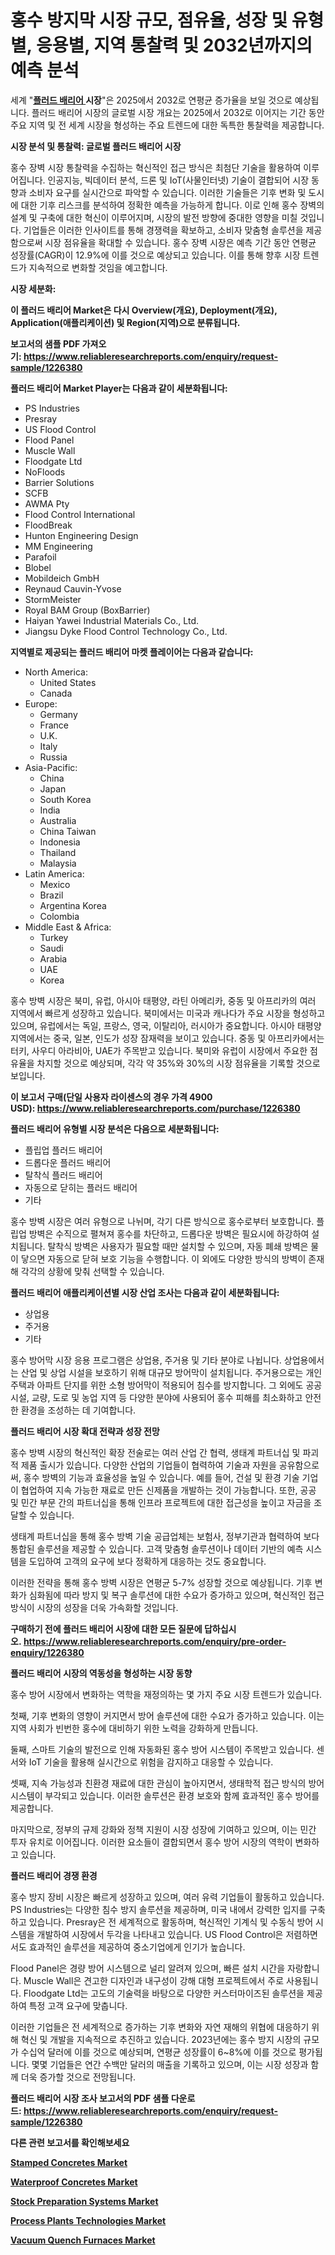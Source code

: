 <p><h1>홍수 방지막 시장 규모, 점유율, 성장 및 유형별, 응용별, 지역 통찰력 및 2032년까지의 예측 분석</h1></p><p>세계 "<strong><a href="https://www.reliableresearchreports.com/flood-barrier-r1226380?utm_campaign=106&utm_medium=8&utm_source=Github&utm_content=ia&utm_term=08032025&utm_id=flood-barrier">플러드 배리어&nbsp;</a></strong><strong>시장</strong>"은 2025에서 2032로 연평균 증가율을 보일 것으로 예상됩니다. 플러드 배리어 시장의 글로벌 시장 개요는 2025에서 2032로 이어지는 기간 동안 주요 지역 및 전 세계 시장을 형성하는 주요 트렌드에 대한 독특한 통찰력을 제공합니다.</p>
<p><strong>시장 분석 및 통찰력: 글로벌 플러드 배리어 시장</strong></p>
<p><p>홍수 장벽 시장 통찰력을 수집하는 혁신적인 접근 방식은 최첨단 기술을 활용하여 이루어집니다. 인공지능, 빅데이터 분석, 드론 및 IoT(사물인터넷) 기술이 결합되어 시장 동향과 소비자 요구를 실시간으로 파악할 수 있습니다. 이러한 기술들은 기후 변화 및 도시에 대한 기후 리스크를 분석하여 정확한 예측을 가능하게 합니다. 이로 인해 홍수 장벽의 설계 및 구축에 대한 혁신이 이루어지며, 시장의 발전 방향에 중대한 영향을 미칠 것입니다. 기업들은 이러한 인사이트를 통해 경쟁력을 확보하고, 소비자 맞춤형 솔루션을 제공함으로써 시장 점유율을 확대할 수 있습니다. 홍수 장벽 시장은 예측 기간 동안 연평균 성장률(CAGR)이 12.9%에 이를 것으로 예상되고 있습니다. 이를 통해 향후 시장 트렌드가 지속적으로 변화할 것임을 예고합니다.</p><a href="%7CAUTHORITHY_DOMAIN_URL%7C?utm_campaign=106&utm_medium=8&utm_source=Github&utm_content=ia&utm_term=08032025&utm_id=flood-barrier"></a></p>
<p><strong>시장 세분화:</strong></p>
<p><strong>이 플러드 배리어 Market은 다시 Overview(개요), Deployment(개요), Application(애플리케이션) 및 Region(지역)으로 분류됩니다.</strong></p>
<p><strong>보고서의 샘플 PDF 가져오기:&nbsp;<a href="https://www.reliableresearchreports.com/enquiry/request-sample/1226380?utm_campaign=106&utm_medium=8&utm_source=Github&utm_content=ia&utm_term=08032025&utm_id=flood-barrier">https://www.reliableresearchreports.com/enquiry/request-sample/1226380</a></strong><strong></strong></p>
<p><strong>플러드 배리어 Market Player는 다음과 같이 세분화됩니다:</strong></p>
<p><ul><li>PS Industries</li><li>Presray</li><li>US Flood Control</li><li>Flood Panel</li><li>Muscle Wall</li><li>Floodgate Ltd</li><li>NoFloods</li><li>Barrier Solutions</li><li>SCFB</li><li>AWMA Pty</li><li>Flood Control International</li><li>FloodBreak</li><li>Hunton Engineering Design</li><li>MM Engineering</li><li>Parafoil</li><li>Blobel</li><li>Mobildeich GmbH</li><li>Reynaud Cauvin-Yvose</li><li>StormMeister</li><li>Royal BAM Group (BoxBarrier)</li><li>Haiyan Yawei Industrial Materials Co., Ltd.</li><li>Jiangsu Dyke Flood Control Technology Co., Ltd.</li></ul></p>
<p><strong>지역별로 제공되는 플러드 배리어 마켓 플레이어는 다음과 같습니다:</strong></p>
<p><ul>
    <li>
        North America:
        <ul>
            <li>United States</li>
            <li>Canada</li>
        </ul>
    </li>
    <li>
        Europe:
        <ul>
            <li>Germany</li>
            <li>France</li>
            <li>U.K.</li>
            <li>Italy</li>
            <li>Russia</li>
        </ul>
    </li>
    <li>
        Asia-Pacific:
        <ul>
            <li>China</li>
            <li>Japan</li>
            <li>South Korea</li>
            <li>India</li>
            <li>Australia</li>
            <li>China Taiwan</li>
            <li>Indonesia</li>
            <li>Thailand</li>
            <li>Malaysia</li>
        </ul>
    </li>
    <li>
        Latin America:
        <ul>
            <li>Mexico</li>
            <li>Brazil</li>
            <li>Argentina Korea</li>
            <li>Colombia</li>
        </ul>
    </li>
    <li>
        Middle East & Africa:
        <ul>
            <li>Turkey</li>
            <li>Saudi</li>
            <li>Arabia</li>
            <li>UAE</li>
            <li>Korea</li>
        </ul>
    </li>
    </ul></p>
<p><p>홍수 방벽 시장은 북미, 유럽, 아시아 태평양, 라틴 아메리카, 중동 및 아프리카의 여러 지역에서 빠르게 성장하고 있습니다. 북미에서는 미국과 캐나다가 주요 시장을 형성하고 있으며, 유럽에서는 독일, 프랑스, 영국, 이탈리아, 러시아가 중요합니다. 아시아 태평양 지역에서는 중국, 일본, 인도가 성장 잠재력을 보이고 있습니다. 중동 및 아프리카에서는 터키, 사우디 아라비아, UAE가 주목받고 있습니다. 북미와 유럽이 시장에서 주요한 점유율을 차지할 것으로 예상되며, 각각 약 35%와 30%의 시장 점유율을 기록할 것으로 보입니다.</p></p>
<p><strong>이 보고서 구매(단일 사용자 라이센스의 경우 가격 4900 USD):&nbsp;<a href="https://www.reliableresearchreports.com/purchase/1226380?utm_campaign=106&utm_medium=8&utm_source=Github&utm_content=ia&utm_term=08032025&utm_id=flood-barrier">https://www.reliableresearchreports.com/purchase/1226380</a></strong></p>
<p><strong>플러드 배리어 유형별 시장 분석은 다음으로 세분화됩니다:</strong></p>
<p><ul><li>플립업 플러드 배리어</li><li>드롭다운 플러드 배리어</li><li>탈착식 플러드 배리어</li><li>자동으로 닫히는 플러드 배리어</li><li>기타</li></ul></p>
<p><p>홍수 방벽 시장은 여러 유형으로 나뉘며, 각기 다른 방식으로 홍수로부터 보호합니다. 플립업 방벽은 수직으로 펼쳐져 홍수를 차단하고, 드롭다운 방벽은 필요시에 하강하여 설치됩니다. 탈착식 방벽은 사용자가 필요할 때만 설치할 수 있으며, 자동 폐쇄 방벽은 물이 닿으면 자동으로 닫혀 보호 기능을 수행합니다. 이 외에도 다양한 방식의 방벽이 존재해 각각의 상황에 맞춰 선택할 수 있습니다.</p></p>
<p><strong>플러드 배리어 애플리케이션별 시장 산업 조사는 다음과 같이 세분화됩니다:</strong></p>
<p><ul><li>상업용</li><li>주거용</li><li>기타</li></ul></p>
<p><p>홍수 방어막 시장 응용 프로그램은 상업용, 주거용 및 기타 분야로 나뉩니다. 상업용에서는 산업 및 상업 시설을 보호하기 위해 대규모 방어막이 설치됩니다. 주거용으로는 개인 주택과 아파트 단지를 위한 소형 방어막이 적용되어 침수를 방지합니다. 그 외에도 공공 시설, 교량, 도로 및 농업 지역 등 다양한 분야에 사용되어 홍수 피해를 최소화하고 안전한 환경을 조성하는 데 기여합니다.</p></p>
<p><strong>플러드 배리어 시장 확대 전략과 성장 전망</strong></p>
<p><p>홍수 방벽 시장의 혁신적인 확장 전술로는 여러 산업 간 협력, 생태계 파트너십 및 파괴적 제품 출시가 있습니다. 다양한 산업의 기업들이 협력하여 기술과 자원을 공유함으로써, 홍수 방벽의 기능과 효율성을 높일 수 있습니다. 예를 들어, 건설 및 환경 기술 기업이 협업하여 지속 가능한 재료로 만든 신제품을 개발하는 것이 가능합니다. 또한, 공공 및 민간 부문 간의 파트너십을 통해 인프라 프로젝트에 대한 접근성을 높이고 자금을 조달할 수 있습니다.</p><p>생태계 파트너십을 통해 홍수 방벽 기술 공급업체는 보험사, 정부기관과 협력하여 보다 통합된 솔루션을 제공할 수 있습니다. 고객 맞춤형 솔루션이나 데이터 기반의 예측 시스템을 도입하여 고객의 요구에 보다 정확하게 대응하는 것도 중요합니다.</p><p>이러한 전략을 통해 홍수 방벽 시장은 연평균 5-7% 성장할 것으로 예상됩니다. 기후 변화가 심화됨에 따라 방지 및 복구 솔루션에 대한 수요가 증가하고 있으며, 혁신적인 접근 방식이 시장의 성장을 더욱 가속화할 것입니다.</p></p>
<p><strong>구매하기 전에 플러드 배리어 시장에 대한 모든 질문에 답하십시오.&nbsp;<a href="https://www.reliableresearchreports.com/enquiry/pre-order-enquiry/1226380?utm_campaign=106&utm_medium=8&utm_source=Github&utm_content=ia&utm_term=08032025&utm_id=flood-barrier">https://www.reliableresearchreports.com/enquiry/pre-order-enquiry/1226380</a></strong><strong></strong></p>
<p><strong>플러드 배리어 시장의 역동성을 형성하는 시장 동향</strong></p>
<p><p>홍수 방어 시장에서 변화하는 역학을 재정의하는 몇 가지 주요 시장 트렌드가 있습니다.</p><p>첫째, 기후 변화의 영향이 커지면서 방어 솔루션에 대한 수요가 증가하고 있습니다. 이는 지역 사회가 빈번한 홍수에 대비하기 위한 노력을 강화하게 만듭니다.</p><p>둘째, 스마트 기술의 발전으로 인해 자동화된 홍수 방어 시스템이 주목받고 있습니다. 센서와 IoT 기술을 활용해 실시간으로 위험을 감지하고 대응할 수 있습니다.</p><p>셋째, 지속 가능성과 친환경 재료에 대한 관심이 높아지면서, 생태학적 접근 방식의 방어 시스템이 부각되고 있습니다. 이러한 솔루션은 환경 보호와 함께 효과적인 홍수 방어를 제공합니다.</p><p>마지막으로, 정부의 규제 강화와 정책 지원이 시장 성장에 기여하고 있으며, 이는 민간 투자 유치로 이어집니다. 이러한 요소들이 결합되면서 홍수 방어 시장의 역학이 변화하고 있습니다.</p></p>
<p><strong>플러드 배리어 경쟁 환경</strong></p>
<p><p>홍수 방지 장비 시장은 빠르게 성장하고 있으며, 여러 유력 기업들이 활동하고 있습니다. PS Industries는 다양한 침수 방지 솔루션을 제공하며, 미국 내에서 강력한 입지를 구축하고 있습니다. Presray은 전 세계적으로 활동하며, 혁신적인 기계식 및 수동식 방어 시스템을 개발하여 시장에서 두각을 나타내고 있습니다. US Flood Control은 저렴하면서도 효과적인 솔루션을 제공하여 중소기업에게 인기가 높습니다. </p><p>Flood Panel은 경량 방어 시스템으로 널리 알려져 있으며, 빠른 설치 시간을 자랑합니다. Muscle Wall은 견고한 디자인과 내구성이 강해 대형 프로젝트에서 주로 사용됩니다. Floodgate Ltd는 고도의 기술력을 바탕으로 다양한 커스터마이즈된 솔루션을 제공하여 특정 고객 요구에 맞춥니다.</p><p>이러한 기업들은 전 세계적으로 증가하는 기후 변화와 자연 재해의 위협에 대응하기 위해 혁신 및 개발을 지속적으로 추진하고 있습니다. 2023년에는 홍수 방지 시장의 규모가 수십억 달러에 이를 것으로 예상되며, 연평균 성장률이 6~8%에 이를 것으로 평가됩니다. 몇몇 기업들은 연간 수백만 달러의 매출을 기록하고 있으며, 이는 시장 성장과 함께 더욱 증가할 것으로 전망됩니다.</p></p>
<p><strong>플러드 배리어 시장 조사 보고서의 PDF 샘플 다운로드:&nbsp;<a href="https://www.reliableresearchreports.com/enquiry/request-sample/1226380?utm_campaign=106&utm_medium=8&utm_source=Github&utm_content=ia&utm_term=08032025&utm_id=flood-barrier">https://www.reliableresearchreports.com/enquiry/request-sample/1226380</a></strong></p>
<p><strong></strong></p>
<p><strong></strong></p>
<p><strong></strong></p>
<p><strong></strong></p>
<p><strong>다른 관련 보고서를 확인해보세요</strong></p>
<p><strong><p><a href="https://github.com/yepezkommakp/Market-Research-Report-List-1/blob/main/stamped-concretes-market.md?utm_campaign=106&utm_medium=8&utm_source=Github&utm_content=ia&utm_term=08032025&utm_id=flood-barrier">Stamped Concretes Market</a></p><p><a href="https://github.com/syiqvanyo/Market-Research-Report-List-1/blob/main/waterproof-concretes-market.md?utm_campaign=106&utm_medium=8&utm_source=Github&utm_content=ia&utm_term=08032025&utm_id=flood-barrier">Waterproof Concretes Market</a></p><p><a href="https://github.com/minakibanov/Market-Research-Report-List-1/blob/main/stock-preparation-systems-market.md?utm_campaign=106&utm_medium=8&utm_source=Github&utm_content=ia&utm_term=08032025&utm_id=flood-barrier">Stock Preparation Systems Market</a></p><p><a href="https://github.com/kryshaprilbb/Market-Research-Report-List-1/blob/main/process-plants-technologies-market.md?utm_campaign=106&utm_medium=8&utm_source=Github&utm_content=ia&utm_term=08032025&utm_id=flood-barrier">Process Plants Technologies Market</a></p><p><a href="https://github.com/warshatulang0/Market-Research-Report-List-1/blob/main/vacuum-quench-furnaces-market.md?utm_campaign=106&utm_medium=8&utm_source=Github&utm_content=ia&utm_term=08032025&utm_id=flood-barrier">Vacuum Quench Furnaces Market</a></p></strong></p>